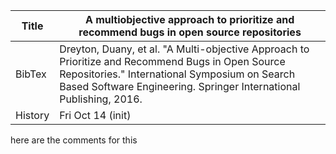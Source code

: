 | Title   | A multiobjective approach to prioritize and recommend bugs in open source repositories                                                                                                                                   |
|---------|--------------------------------------------------------------------------------------------------------------------------------------------------------------------------------------------------------------------------|
| BibTex  | Dreyton, Duany, et al. "A Multi-objective Approach to Prioritize and Recommend Bugs in Open Source Repositories." International Symposium on Search Based Software Engineering. Springer International Publishing, 2016. |
| History | Fri Oct 14 (init)                                                                                                                                                                                                        |

here are the comments for this

